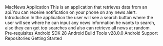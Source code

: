 MacNews Application
 This is an application that retrieves data from an api.You can receive notification on your phone on
 any news alert.
Introduction
In the application the user will see a search button where the user will see where he can input any news
information he wants to search, also they can get top searches and also can retrieve all news at random.
Pre-requisites
Android SDK 28
Android Build Tools v28.0.0
Android Support Repositories
Getting Started
